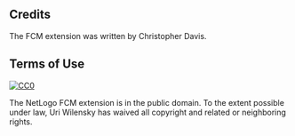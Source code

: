 ## Credits

The FCM extension was written by Christopher Davis.

## Terms of Use

[![CC0](http://i.creativecommons.org/p/zero/1.0/88x31.png)](http://creativecommons.org/publicdomain/zero/1.0/)

The NetLogo FCM extension is in the public domain.  To the extent possible under law, Uri Wilensky has waived all copyright and related or neighboring rights.